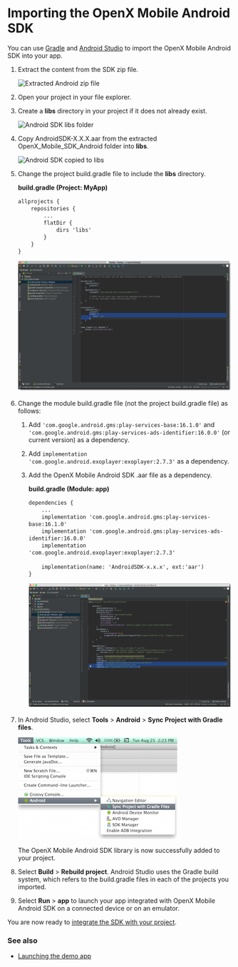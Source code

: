 
Importing the OpenX Mobile Android SDK
======================================

You can use
[Gradle](https://developer.android.com/tools/building/plugin-for-gradle.html)
and [Android
Studio](http://developer.android.com/tools/studio/index.html) to import
the OpenX Mobile Android SDK into your app.

1.  Extract the content from the SDK zip file.

    ![Extracted Android zip
    file](res/android-importing-extract.png "Extracted Android zip file")

2.  Open your project in your file explorer.
3.  Create a **libs** directory in your project if it does not already
    exist.

    ![Android SDK libs
    folder](res/android-importing-libs.png "Android SDK libs folder")

4.  Copy AndroidSDK-X.X.X.aar from the extracted
    OpenX\_Mobile\_SDK\_Android folder into **libs**.

    ![Android SDK copied to
    libs](res/android-importing-libs2.png "Android SDK copied to libs")

5.  Change the project build.gradle file to include the **libs**
    directory.

    **build.gradle (Project: MyApp)**

        allprojects {
            repositories {
                ...
                flatDir {
                    dirs 'libs'
                }
            }
        }
                    

    ![Android SDK import to project gradle](res/android-importing-project-gradle.png "Android SDK import to project gradle")

6.  Change the module build.gradle file (not the project build.gradle
    file) as follows:
    1.  Add `'com.google.android.gms:play-services-base:16.1.0'` and `'com.google.android.gms:play-services-ads-identifier:16.0.0'` (or current version) as a dependency. 
    
    2. Add `implementation 'com.google.android.exoplayer:exoplayer:2.7.3'` as a dependency.

    3.  Add the OpenX Mobile Android SDK .aar file as a dependency.

        **build.gradle (Module: app)**

            dependencies {
                ...
                implementation 'com.google.android.gms:play-services-base:16.1.0'
                implementation 'com.google.android.gms:play-services-ads-identifier:16.0.0'
                implementation 'com.google.android.exoplayer:exoplayer:2.7.3'
           
                implementation(name: 'AndroidSDK-x.x.x', ext:'aar')
            }
                        

        ![Change module build.gradle file](res/android-importing-module-gradle.png "Change module build.gradle file")

7.  In Android Studio, select **Tools** \> **Android** \> **Sync Project
    with Gradle files**.

    ![](res/android_sdk_demo_app_sync_project_with_gradle.png)

    The OpenX Mobile Android SDK library is now successfully added to
    your project.

8.  Select **Build** \> **Rebuild project**. Android Studio uses the
    Gradle build system, which refers to the build.gradle files in each
    of the projects you imported.
    
9.  Select **Run** \> **app** to launch your app integrated with OpenX
    Mobile Android SDK on a connected device or on an emulator.

You are now ready to [integrate the SDK with your
project](android-sdk-integration.md).

### See also 

-   [Launching the demo app](android-sdk-demo-app-launch.md)
